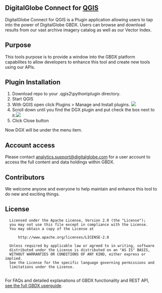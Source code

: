 
## DigitalGlobe Connect for [QGIS](http://www.qgis.org/) ##

DigitalGlobe Connect for QGIS is a Plugin application allowing users to tap into the power of DigitalGlobe GBDX.  Users can browse and download results from our vast archive imagery catalog as well as our Vector Index.

## Purpose ##

This tools purpose is to provide a window into the GBDX platform capabilites to allow developers to enhance this tool and create new tools using our APIs.


## Plugin Installation
1. Download repo to your <user profile>\.qgis2\python\plugin directory.
2. Start QGIS
3. With QGIS open click Plugins > Manage and Install plugins.
![](http://i.imgur.com/GrOwkNL.png)
4. Scroll down until you find the DGX plugin and put check the box next to it.![](http://i.imgur.com/0GMgegs.png)
5. Click Close button

Now DGX will be under the menu item.

## Account access ##

Please contact <a href="analytics.support@digitalglobe.com">analytics.support@digitalglobe.com</a> for a user account to access the full content and data holdings within GBDX.

## Contributors ##

We welcome anyone and everyone to help maintain and enhance this tool to do new and exciting things.

## License ##
      Licensed under the Apache License, Version 2.0 (the "License");
      you may not use this file except in compliance with the License.
      You may obtain a copy of the License at
   
          http://www.apache.org/licenses/LICENSE-2.0
   
      Unless required by applicable law or agreed to in writing, software
      distributed under the License is distributed on an "AS IS" BASIS,
      WITHOUT WARRANTIES OR CONDITIONS OF ANY KIND, either express or implied.
      See the License for the specific language governing permissions and
      limitations under the License.


##
For FAQs and detailed explanations of GBDX functionality and REST API, [see the full GBDX userguide](http://gbdxdocs.digitalglobe.com/v1).
##
